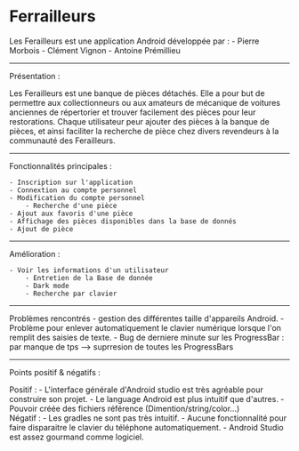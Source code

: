 # Ferrailleurs

Les Ferailleurs est une application Android développée par :
	- Pierre Morbois
	- Clément Vignon
	- Antoine Prémillieu

---------------
Présentation :

Les Ferailleurs est une banque de pièces détachés.
Elle a pour but de permettre aux collectionneurs ou aux amateurs de mécanique de voitures anciennes de répertorier et trouver facilement des pièces pour leur restorations.
Chaque utilisateur peur ajouter des pièces à la banque de pièces, et ainsi faciliter la recherche de pièce chez divers revendeurs à la communauté des Ferailleurs.

---------------
Fonctionnalités principales : 

	- Inscription sur l'application
	- Connextion au compte personnel
	- Modification du compte personnel
        - Recherche d'une pièce
	- Ajout aux favoris d'une pièce
	- Affichage des pièces disponibles dans la base de donnés
	- Ajout de pièce
  
  ---------------
Amélioration : 

	- Voir les informations d'un utilisateur 
        - Entretien de la Base de donnée
        - Dark mode
        - Recherche par clavier
 

---------------
Problèmes rencontrés
	- gestion des différentes taille d'appareils Android.
	- Problème pour enlever automatiquement le clavier numérique lorsque l'on remplit des saisies de texte.
        - Bug de derniere minute sur les ProgressBar : par manque de tps --> suprresion de toutes les ProgressBars

---------------
Points positif & négatifs :

Positif :
	- L'interface générale d'Android studio est très agréable pour construire son projet.
	- Le language Android est plus intuitif que d'autres.
        - Pouvoir créée des fichiers référence (Dimention/string/color...)  
Négatif :
	- Les gradles ne sont pas très intuitif.
	- Aucune fonctionnalité pour faire disparaitre le clavier du téléphone automatiquement.
        - Android Studio est assez gourmand comme logiciel.
